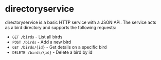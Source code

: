 # directoryservice

directoryservice is a basic HTTP service with a JSON API. The service acts as a bird directory and supports the following requests:

 - `GET /birds` - List all birds
 - `POST /birds` - Add a new bird
 - `GET /birds/{id}` - Get details on a specific bird
 - `DELETE /birds/{id}` - Delete a bird by id


